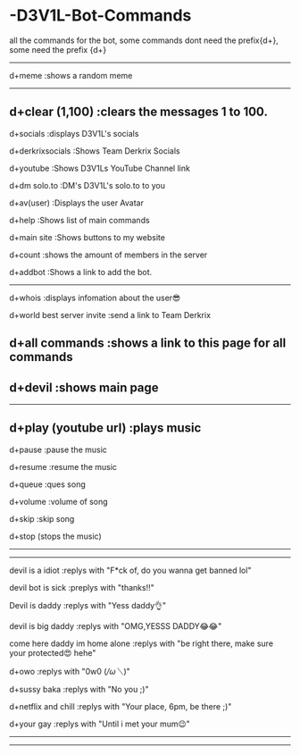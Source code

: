 # -D3V1L-Bot-Commands
all the commands for the bot, 
some commands dont need the prefix{d+}, 
some need the prefix {d+}
***********************************************************
d+meme
:shows a random meme
***************************************************************
d+clear (1,100)
:clears the messages 1 to 100.
--------------------------------------------------------

d+socials
:displays D3V1L's socials

d+derkrixsocials
:Shows Team Derkrix Socials

d+youtube
:Shows D3V1Ls YouTube Channel link

d+dm solo.to
:DM's D3V1L's solo.to to you

d+av(user)
:Displays the user Avatar

d+help
:Shows list of main commands

d+main site
:Shows buttons to my website

d+count
:shows the amount of members in the server

d+addbot
:Shows a link to add the bot.

**************************************************************************************
d+whois
:displays infomation about the user😎

d+world best server invite
:send a link to Team Derkrix

d+all commands
:shows a link to this page for all commands
------------------------------

d+devil
:shows main page
------------------------------
***************************************************
d+play (youtube url)
:plays music
---------------------------
d+pause
:pause the music

d+resume
:resume the music

d+queue
:ques song

d+volume
:volume of song

d+skip
:skip song
                     
d+stop
(stops the music)
****************************************************************
**********************************************************
devil is a idiot
:replys with "F*ck of, do you wanna get banned lol"

devil bot is sick
:preplys with "thanks!!"

Devil is daddy
:replys with "Yess daddy👌"

devil is big daddy
:replys with "OMG,YESSS DADDY😂😂"

come here daddy im home alone
:replys with "be right there, make sure your protected😍 hehe"

d+owo
:replys with "0w0  (*/ω＼*)"

d+sussy baka
:replys with "No you ;)"

d+netflix and chill
:replys with "Your place, 6pm, be there ;)"

d+your gay
:replys with "Until i met your mum😉"
*************************************************************
************************************************************

